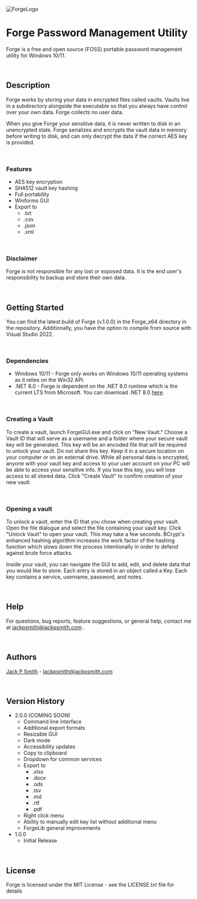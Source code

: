 ![ForgeLogo](https://github.com/jackpsmith-git/ForgePasswordManagementUtility/assets/121800539/e8c817f1-9ebb-42b4-8a12-11ce5a7d22f7)

# Forge Password Management Utility

Forge is a free and open source (FOSS) portable password management utility for Windows 10/11.
<p>&nbsp;</p>

## Description

Forge works by storing your data in encrypted files called vaults. Vaults live in a subdirectory alongside the executable so that you always have control over your own data. Forge collects no user data.

When you give Forge your sensitive data, it is never written to disk in an unencrypted state. Forge serializes and encrypts the vault data in memory before writing to disk, and can only decrypt the data if the correct AES key is provided.
<p>&nbsp;</p>

### Features
* AES key encryption
* SHA512 vault key hashing
* Full portability
* Winforms GUI
* Export to
   * .txt
   * .csv
   * .json
   * .xml
<p>&nbsp;</p>

### Disclaimer

Forge is not responsible for any lost or exposed data. It is the end user's responsibility to backup and store their own data. 
<p>&nbsp;</p>

## Getting Started

You can find the latest build of Forge (v.1.0.0) in the Forge_x64 directory in the repository. Additionally, you have the option to compile from source with Visual Studio 2022.
<p>&nbsp;</p>

### Dependencies

* Windows 10/11 - Forge only works on Windows 10/11 operating systems as it relies on the Win32 API.
* .NET 8.0 - Forge is dependent on the .NET 8.0 runtime which is the current LTS from Microsoft. You can download .NET 8.0 [here](https://dotnet.microsoft.com/en-us/download/dotnet/8.0).
<p>&nbsp;</p>

### Creating a Vault

To create a vault, launch ForgeGUI.exe and click on "New Vault." Choose a Vault ID that will serve as a username and a folder where your secure vault key will be generated. This key will be an encoded file that will be required to unlock your vault. Do not share this key. Keep it in a secure location on your computer or on an external drive. While all personal data is encrypted, anyone with your vault key and access to your user account on your PC will be able to access your sensitive info. If you lose this key, you will lose access to all stored data. Click "Create Vault" to confirm creation of your new vault. 
<p>&nbsp;</p>

### Opening a vault

To unlock a vault, enter the ID that you chose when creating your vault. Open the file dialogue and select the file containing your vault key. Click "Unlock Vault" to open your vault. This may take a few seconds. BCrypt's enhanced hashing algorithm increases the work factor of the hashing function which slows down the process intentionally in order to defend against brute force attacks.

Inside your vault, you can navigate the GUI to add, edit, and delete data that you would like to store. Each entry is stored in an object called a Key. Each key contains a service, username, password, and notes.
<p>&nbsp;</p>

## Help

For questions, bug reports, feature suggestions, or general help, contact me at jackpsmith@jackpsmith.com . 
<p>&nbsp;</p>

## Authors

[Jack P Smith](https://www.jackpsmith.com) - jackpsmith@jackpsmith.com
<p>&nbsp;</p>

## Version History

* 2.0.0 (COMING SOON) 
    * Command line interface
    * Additional export formats
    * Resizable GUI
    * Dark mode
    * Accessibility updates
    * Copy to clipboard
    * Dropdown for common services
    * Export to
        * .xlsx
        * .docx
        * .ods
        * .tsv
        * .md
        * .rtf
        * .pdf
    * Right click menu
    * Ability to manually edit key list without additional menu
    * ForgeLib general improvements
* 1.0.0
    * Initial Release
<p>&nbsp;</p>

## License

Forge is licensed under the MIT License - see the LICENSE.txt file for details
